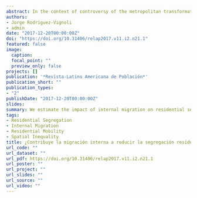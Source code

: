 ```yaml
---
abstract: In the context of controversy of the metropolitan transformations, social diversification of the periphery and trends of the socioeconomic residential segregation, we estimate the impact of internal migration on the educational composition of different intra-metropolitan areas and on the resulting residential segregation, measured by the dissimilarity index of several educational groups, in Santiago. The results show that migration foster socio-educational diversification in the periphery and it is key for the emergence of higheducation zones in historically disadvantaged areas of the periphery. But as opposed to the prevailing narrative, migration does not reduce residential segregation, because it decreases the proportion of high-education population in the inner-city and it increases this proportion in the affluent area.
authors:
- Jorge Rodríguez-Vignoli
- admin
date: "2017-12-20T00:00:00Z"
doi: "https://doi.org/10.31406/relap2017.v11.i2.n21.1"
featured: false
image:
  caption: 
  focal_point: ""
  preview_only: false
projects: []
publication: '*Revista-Latino Americana de Población*'
publication_short: ""
publication_types:
- "2"
publishDate: "2017-12-20T00:00:00Z"
slides: 
summary: We estimate the impact of internal migration on residential segregation in Santiago.
tags:
- Residential Segregation
- Internal Migration
- Residential Mobility
- Spatial Inequality
title: ¿Contribuye la migración interna a reducir la segregación residencial? El caso de Santiago de Chile 1977-2002
url_code: ""
url_dataset: ""
url_pdf: https://doi.org/10.31406/relap2017.v11.i2.n21.1
url_poster: ""
url_project: ""
url_slides: ""
url_source: ""
url_video: ""
---
```


